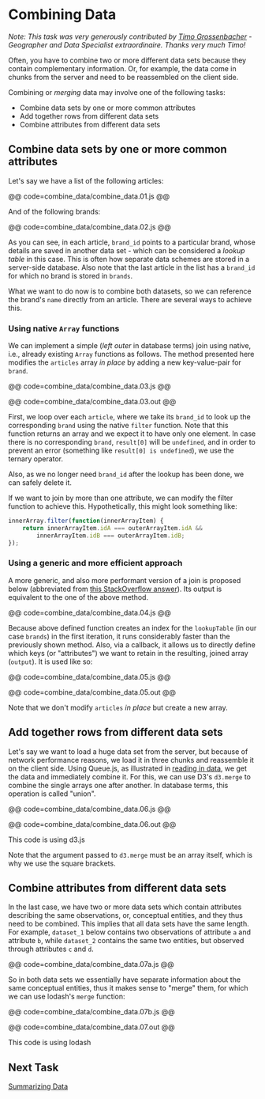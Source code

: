 # Combining Data

_Note: This task was very generously contributed by [Timo Grossenbacher](http://timogrossenbacher.ch/) - Geographer and Data Specialist extraordinaire. Thanks very much Timo!_

Often, you have to combine two or more different data sets because they contain complementary information. Or, for example, the data come in chunks from the server and need to be reassembled on the client side.

Combining or _merging_ data may involve one of the following tasks:

* Combine data sets by one or more common attributes
* Add together rows from different data sets
* Combine attributes from different data sets

## Combine data sets by one or more common attributes

Let's say we have a list of the following articles:

@@ code=combine_data/combine_data.01.js @@

And of the following brands:

@@ code=combine_data/combine_data.02.js @@

As you can see, in each article, `brand_id` points to a particular brand, whose details are saved in another data set - which can be considered a *lookup table* in this case. This is often how separate data schemes are stored in a server-side database. Also note that the last article in the list has a `brand_id` for which no brand is stored in `brands`.

What we want to do now is to combine both datasets, so we can reference the brand's `name` directly from an article. There are several ways to achieve this.

### Using native `Array` functions

We can implement a simple (*left outer* in database terms) join using native, i.e., already existing `Array` functions as follows. The method presented here modifies the `articles` array *in place* by adding a new key-value-pair for `brand`.

@@ code=combine_data/combine_data.03.js @@

@@ code=combine_data/combine_data.03.out @@

First, we loop over each `article`, where we take its `brand_id` to look up the corresponding `brand` using the native `filter` function. Note that this function returns an array and we expect it to have only one element. In case there is no corresponding `brand`, `result[0]` will be `undefined`, and in order to prevent an error (something like `result[0] is undefined`), we use the ternary operator.

Also, as we no longer need `brand_id` after the lookup has been done, we can safely delete it.

If we want to join by more than one attribute, we can modify the filter function to achieve this. Hypothetically, this might look something like:

```js
innerArray.filter(function(innerArrayItem) {
    return innerArrayItem.idA === outerArrayItem.idA &&
        innerArrayItem.idB === outerArrayItem.idB;
});
```

### Using a generic and more efficient approach

A more generic, and also more performant version of a join is proposed below (abbreviated from [this StackOverflow answer](http://stackoverflow.com/questions/17500312/is-there-some-way-i-can-join-the-contents-of-two-javascript-arrays-much-like-i/17500836#17500836)). Its output is equivalent to the one of the above method.

@@ code=combine_data/combine_data.04.js @@

Because above defined function creates an index for the `lookupTable` (in our case `brands`) in the first iteration, it runs considerably faster than the previously shown method. Also, via a callback, it allows us to directly define which keys (or "attributes") we want to retain in the resulting, joined array (`output`). It is used like so:

@@ code=combine_data/combine_data.05.js @@

@@ code=combine_data/combine_data.05.out @@

Note that we don't modify `articles` *in place* but create a new array.

## Add together rows from different data sets

Let's say we want to load a huge data set from the server, but because of network performance reasons, we load it in three chunks and reassemble it on the client side. Using Queue.js, as illustrated in [reading in data](read_data.html), we get the data and immediately combine it. For this, we can use D3's `d3.merge` to combine the single arrays one after another. In database terms, this operation is called "union".

@@ code=combine_data/combine_data.06.js @@

@@ code=combine_data/combine_data.06.out @@

<div class="aside">This code is using d3.js</div>

Note that the argument passed to `d3.merge` must be an array itself, which is why we use the square brackets.

## Combine attributes from different data sets

In the last case, we have two or more data sets which contain attributes describing the same observations, or, conceptual entities, and they thus need to be combined. This implies that all data sets have the same length. For example, `dataset_1` below contains two observations of attribute `a` and attribute `b`, while `dataset_2` contains the same two entities, but observed through attributes `c` and `d`.

@@ code=combine_data/combine_data.07a.js @@

So in both data sets we essentially have separate information about the same conceptual entities, thus it makes sense to "merge" them, for which we can use  lodash's `merge` function:

@@ code=combine_data/combine_data.07b.js @@

@@ code=combine_data/combine_data.07.out @@
<div class="aside">This code is using lodash</div>

## Next Task

[Summarizing Data](summarize_data.html)
